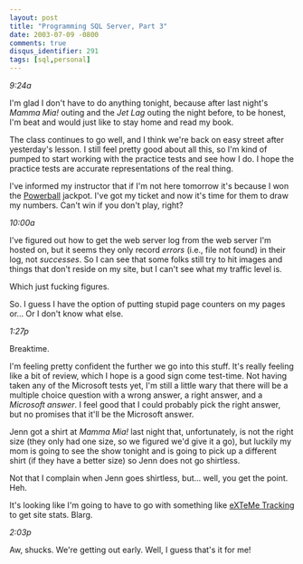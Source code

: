 ```yaml
---
layout: post
title: "Programming SQL Server, Part 3"
date: 2003-07-09 -0800
comments: true
disqus_identifier: 291
tags: [sql,personal]
---
```

<!--markdownlint-disable MD036 -->
*9:24a*

 I'm glad I don't have to do anything tonight, because after last
night's *Mamma Mia!* outing and the *Jet Lag* outing the night before,
to be honest, I'm beat and would just like to stay home and read my
book.

 The class continues to go well, and I think we're back on easy street
after yesterday's lesson. I still feel pretty good about all this, so
I'm kind of pumped to start working with the practice tests and see how
I do. I hope the practice tests are accurate representations of the real
thing.

 I've informed my instructor that if I'm not here tomorrow it's because
I won the [Powerball](http://www.oregonlottery.org/night/power.shtml)
jackpot. I've got my ticket and now it's time for them to draw my
numbers. Can't win if you don't play, right?

 *10:00a*

 I've figured out how to get the web server log from the web server I'm
hosted on, but it seems they only record *errors* (i.e., file not found)
in their log, not *successes*. So I can see that some folks still try to
hit images and things that don't reside on my site, but I can't see what
my traffic level is.

 Which just fucking figures.

 So. I guess I have the option of putting stupid page counters on my
pages or... Or I don't know what else.

 *1:27p*

 Breaktime.

 I'm feeling pretty confident the further we go into this stuff. It's
really feeling like a bit of review, which I hope is a good sign come
test-time. Not having taken any of the Microsoft tests yet, I'm still a
little wary that there will be a multiple choice question with a wrong
answer, a right answer, and a *Microsoft answer*. I feel good that I
could probably pick the right answer, but no promises that it'll be the
Microsoft answer.

 Jenn got a shirt at *Mamma Mia!* last night that, unfortunately, is not
the right size (they only had one size, so we figured we'd give it a
go), but luckily my mom is going to see the show tonight and is going to
pick up a different shirt (if they have a better size) so Jenn does not
go shirtless.

 Not that I complain when Jenn goes shirtless, but... well, you get the
point. Heh.

 It's looking like I'm going to have to go with something like [eXTeMe
Tracking](http://www.extreme-dm.com/tracking/?home) to get site stats.
Blarg.

 *2:03p*

 Aw, shucks. We're getting out early. Well, I guess that's it for me!
